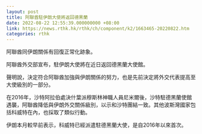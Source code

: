 ```yaml
---
layout: post
title: 阿聯酋駐伊朗大使將返回德黑蘭　
date: 2022-08-22 12:55:39.000000000 +08:00
link: https://news.rthk.hk/rthk/ch/component/k2/1663465-20220822.htm
categories: rthk
---
```


阿聯酋同伊朗關係有回復正常化跡象。

阿聯酋外交部宣布，駐伊朗大使將在近日返回德黑蘭大使館。

聲明說，決定符合阿聯酋加強與伊朗關係的努力，也是先前決定將外交代表提高至大使級別的一部分。

在2016年，沙特阿拉伯處決什葉派穆斯林神職人員尼米爾後，沙特駐德黑蘭使館遇襲，阿聯酋降低與伊朗外交關係級別，以示和沙特團結一致。其他波斯灣國家包括科威特在內，也採取了類似行動。

伊朗本月較早前表示，科威特已經派遣駐德黑蘭大使，是自2016年以來首次。
